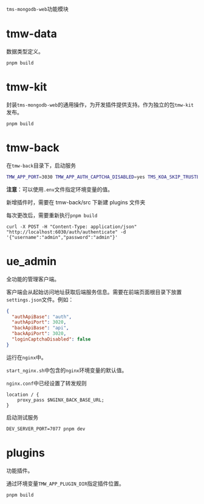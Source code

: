 `tms-mongodb-web`功能模块

# tmw-data

数据类型定义。

```shell
pnpm build
```

# tmw-kit

封装`tms-mongodb-web`的通用操作，为开发插件提供支持。作为独立的包`tmw-kit`发布。

```shell
pnpm build
```

# tmw-back

在`tmw-back`目录下，启动服务

```sh
TMW_APP_PORT=3030 TMW_APP_AUTH_CAPTCHA_DISABLED=yes TMS_KOA_SKIP_TRUSTED_HOST=yes TMS_KOA_CONFIG_DIR=../../docker/back/config TMS_KOA_CONTROLLERS_DIR=./dist/controllers TMW_APP_PLUGIN_DIR=../plugins/dist/** TMW_PLUGIN_DOC_HTTP_SEND_WIDGET_URL=xxx TMW_APP_AUTH_JWT_KEY=tmw TMW_APP_AUTH_JWT_EXPIRESIN=86400 node dist/server
```

**注意**：可以使用`.env`文件指定环境变量的值。

新增插件时，需要在 tmw-back/src 下新建 plugins 文件夹

每次更改后，需要重新执行`pnpm build`

```shell
curl -X POST -H "Content-Type: application/json" "http://localhost:6030/auth/authenticate" -d '{"username":"admin","password":"admin"}'
```

# ue_admin

全功能的管理客户端。

客户端会从起始访问地址获取后端服务信息。需要在前端页面根目录下放置`settings.json`文件。例如：

```json
{
  "authApiBase": "auth",
  "authApiPort": 3020,
  "backApiBase": "api",
  "backApiPort": 3020,
  "loginCaptchaDisabled": false
}
```

运行在`nginx`中。

`start_nginx.sh`中包含的`nginx`环境变量的默认值。

`nginx.conf`中已经设置了转发规则

```
location / {
    proxy_pass $NGINX_BACK_BASE_URL;
}
```

启动测试服务

```
DEV_SERVER_PORT=7077 pnpm dev
```

# plugins

功能插件。

通过环境变量`TMW_APP_PLUGIN_DIR`指定插件位置。

```shell
pnpm build
```
